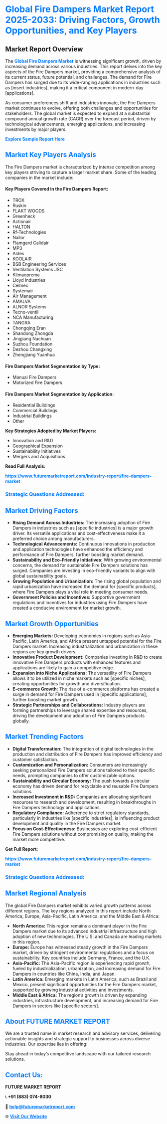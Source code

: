 <h1 style="color: #007BFF;">Global Fire Dampers Market Report 2025-2033: Driving Factors, Growth Opportunities, and Key Players</h1>

<section id="overview">
<h2>Market Report Overview</h2>
<p>The <a href="https://www.futuremarketreport.com/industry-report/fire-dampers-market" style="color: #007BFF; text-decoration: none;"><strong>Global Fire Dampers Market</strong></a> is witnessing significant growth, driven by increasing demand across various industries. This report delves into the key aspects of the Fire Dampers market, providing a comprehensive analysis of its current status, future potential, and challenges. The demand for Fire Dampers has surged due to its wide-ranging applications in industries such as [insert industries], making it a critical component in modern-day [applications].</p>
<p>As consumer preferences shift and industries innovate, the Fire Dampers market continues to evolve, offering both challenges and opportunities for stakeholders. The global market is expected to expand at a substantial compound annual growth rate (CAGR) over the forecast period, driven by technological advancements, emerging applications, and increasing investments by major players.</p>
</section>

<section id="overview">
<p><a href="https://www.futuremarketreport.com/request-sample/reportId=46180" style="color: #007BFF; text-decoration: none;"><strong>Explore Sample Report Here</strong></a></p>
</section>

<section id="key-players">
<h2 style="color: #007BFF;">Market Key Players Analysis</h2>
<p>The Fire Dampers market is characterized by intense competition among key players striving to capture a larger market share. Some of the leading companies in the market include:</p>
<h4>Key Players Covered in the Fire Dampers Report:</h4>
<ul><li>TROX</li><li>Ruskin</li><li>FLAKT WOODS</li><li>Greenheck</li><li>Actionair</li><li>HALTON</li><li>Rf-Technologies</li><li>Nailor</li><li>Flamgard Calidair</li><li>MP3</li><li>Aldes</li><li>KOOLAIR</li><li>BSB Engineering Services</li><li>Ventilation Systems JSC</li><li>Klimaoprema</li><li>Lloyd Industries</li><li>Celmec</li><li>Systemair</li><li>Air Management</li><li>AMALVA</li><li>ALNOR Systems</li><li>Tecno-ventil</li><li>NCA Manufacturing</li><li>TANGRA</li><li>Chongqing Eran</li><li>Shandong Zhongda</li><li>Jingjiang Nachuan</li><li>Suzhou Foundation</li><li>Dezhou Changxing</li><li>Zhengjiang Yuanhua</li></ul>
<h4>Fire Dampers Market Segmentation by Type:</h4>
<ul><li>Manual Fire Dampers</li><li>Motorized Fire Dampers</li></ul>

<h4>Fire Dampers Market Segmentation by Application:</h4>
<ul><li>Residential Buildings</li><li>Commercial Buildings</li><li>Industrial Buildings</li><li>Other</li></ul>
<p><strong>Key Strategies Adopted by Market Players:</strong></p>
<ul>
<li>Innovation and R&D</li>
<li>Geographical Expansion</li>
<li>Sustainability Initiatives</li>
<li>Mergers and Acquisitions</li>
</ul>
</section>

<section>
<p><strong>Read Full Analysis: </strong></p><a href="https://www.futuremarketreport.com/industry-report/fire-dampers-market" style="color: #007BFF; text-decoration: none;"><strong>https://www.futuremarketreport.com/industry-report/fire-dampers-market</strong></a>
<h3 style="color: #007BFF;">Strategic Questions Addressed:</h3>
</section>

<section id="driving-factors">
<h2 style="color: #007BFF;">Market Driving Factors</h2>
<ul>
<li><strong>Rising Demand Across Industries:</strong> The increasing adoption of Fire Dampers in industries such as [specific industries] is a major growth driver. Its versatile applications and cost-effectiveness make it a preferred choice among manufacturers.</li>
<li><strong>Technological Advancements:</strong> Continuous innovations in production and application technologies have enhanced the efficiency and performance of Fire Dampers, further boosting market demand.</li>
<li><strong>Sustainability and Eco-Friendly Initiatives:</strong> With growing environmental concerns, the demand for sustainable Fire Dampers solutions has surged. Companies are investing in eco-friendly variants to align with global sustainability goals.</li>
<li><strong>Growing Population and Urbanization:</strong> The rising global population and rapid urbanization have increased the demand for [specific products], where Fire Dampers plays a vital role in meeting consumer needs.</li>
<li><strong>Government Policies and Incentives:</strong> Supportive government regulations and incentives for industries using Fire Dampers have created a conducive environment for market growth.</li>
</ul>
</section>

<section id="growth-opportunities">
<h2 style="color: #007BFF;">Market Growth Opportunities</h2>
<ul>
<li><strong>Emerging Markets:</strong> Developing economies in regions such as Asia-Pacific, Latin America, and Africa present untapped potential for the Fire Dampers market. Increasing industrialization and urbanization in these regions are key growth drivers.</li>
<li><strong>Innovative Product Development:</strong> Companies investing in R&D to create innovative Fire Dampers products with enhanced features and applications are likely to gain a competitive edge.</li>
<li><strong>Expansion into Niche Applications:</strong> The versatility of Fire Dampers allows it to be utilized in niche markets such as [specific niches], creating opportunities for growth and diversification.</li>
<li><strong>E-commerce Growth:</strong> The rise of e-commerce platforms has created a surge in demand for Fire Dampers used in [specific applications], further boosting market growth.</li>
<li><strong>Strategic Partnerships and Collaborations:</strong> Industry players are forming partnerships to leverage shared expertise and resources, driving the development and adoption of Fire Dampers products globally.</li>
</ul>
</section>

<section id="trending-factors">
<h2 style="color: #007BFF;">Market Trending Factors</h2>
<ul>
<li><strong>Digital Transformation:</strong> The integration of digital technologies in the production and distribution of Fire Dampers has improved efficiency and customer satisfaction.</li>
<li><strong>Customization and Personalization:</strong> Consumers are increasingly seeking personalized Fire Dampers solutions tailored to their specific needs, prompting companies to offer customizable options.</li>
<li><strong>Sustainability and Circular Economy:</strong> The push towards a circular economy has driven demand for recyclable and reusable Fire Dampers solutions.</li>
<li><strong>Increased Investment in R&D:</strong> Companies are allocating significant resources to research and development, resulting in breakthroughs in Fire Dampers technology and applications.</li>
<li><strong>Regulatory Compliance:</strong> Adherence to strict regulatory standards, particularly in industries like [specific industries], is influencing product development and quality in the Fire Dampers market.</li>
<li><strong>Focus on Cost-Effectiveness:</strong> Businesses are exploring cost-efficient Fire Dampers solutions without compromising on quality, making the market more competitive.</li>
</ul>
</section>

<section>
<p><strong>Get Full Report: </strong></p><a href="https://www.futuremarketreport.com/industry-report/fire-dampers-market" style="color: #007BFF; text-decoration: none;"><strong>https://www.futuremarketreport.com/industry-report/fire-dampers-market</strong></a>
<h3 style="color: #007BFF;">Strategic Questions Addressed:</h3>
</section>


<section id="regional-analysis">
<h2 style="color: #007BFF;">Market Regional Analysis</h2>
<p>The global Fire Dampers market exhibits varied growth patterns across different regions. The key regions analyzed in this report include North America, Europe, Asia-Pacific, Latin America, and the Middle East & Africa:</p>
<ul>
<li><strong>North America:</strong> This region remains a dominant player in the Fire Dampers market due to its advanced industrial infrastructure and high adoption of new technologies. The U.S. and Canada are leading markets in this region.</li>
<li><strong>Europe:</strong> Europe has witnessed steady growth in the Fire Dampers market, driven by stringent environmental regulations and a focus on sustainability. Key countries include Germany, France, and the U.K.</li>
<li><strong>Asia-Pacific:</strong> The Asia-Pacific region is experiencing rapid growth, fueled by industrialization, urbanization, and increasing demand for Fire Dampers in countries like China, India, and Japan.</li>
<li><strong>Latin America:</strong> Emerging markets in Latin America, such as Brazil and Mexico, present significant opportunities for the Fire Dampers market, supported by growing industrial activities and investments.</li>
<li><strong>Middle East & Africa:</strong> The region’s growth is driven by expanding industries, infrastructure development, and increasing demand for Fire Dampers in sectors like [specific sectors].</li>
</ul>
</section>

<footer>
<h2 style="color: #007BFF;">About FUTURE MARKET REPORT</h2>
<p>We are a trusted name in market research and advisory services, delivering actionable insights and strategic support to businesses across diverse industries. Our expertise lies in offering:</p>

<p>Stay ahead in today’s competitive landscape with our tailored research solutions.</p>

<h2 style="color: #007BFF;">Contact Us:</h2>
<p><strong>FUTURE MARKET REPORT</strong></p>
<p>📞 <strong>+91 (883) 074-8030</strong></p>
<p>📧 <strong><a href="mailto:help@futuremarketreport.com" style="color: #007BFF;">help@futuremarketreport.com</a></strong></p>
<p>🌐 <strong><a href="https://www.futuremarketreport.com/" style="color: #007BFF;">Visit Our Website</a></strong></p>
</footer>